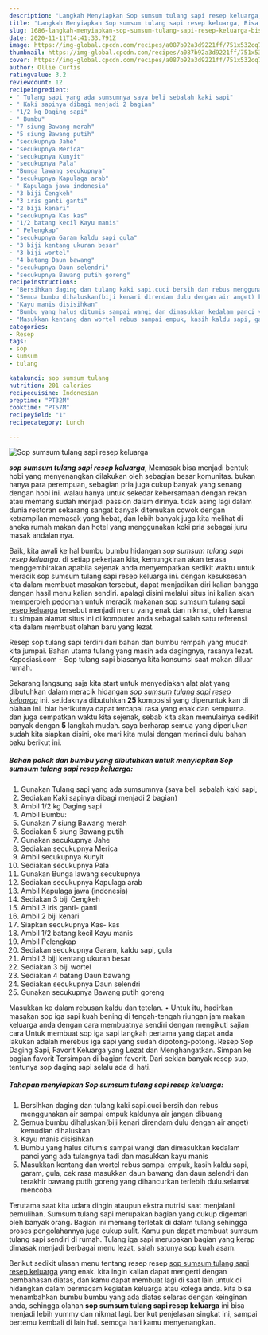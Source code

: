 ```yaml
---
description: "Langkah Menyiapkan Sop sumsum tulang sapi resep keluarga, Bisa Manjain Lidah"
title: "Langkah Menyiapkan Sop sumsum tulang sapi resep keluarga, Bisa Manjain Lidah"
slug: 1686-langkah-menyiapkan-sop-sumsum-tulang-sapi-resep-keluarga-bisa-manjain-lidah
date: 2020-11-11T14:41:33.791Z
image: https://img-global.cpcdn.com/recipes/a087b92a3d9221ff/751x532cq70/sop-sumsum-tulang-sapi-resep-keluarga-foto-resep-utama.jpg
thumbnail: https://img-global.cpcdn.com/recipes/a087b92a3d9221ff/751x532cq70/sop-sumsum-tulang-sapi-resep-keluarga-foto-resep-utama.jpg
cover: https://img-global.cpcdn.com/recipes/a087b92a3d9221ff/751x532cq70/sop-sumsum-tulang-sapi-resep-keluarga-foto-resep-utama.jpg
author: Ollie Curtis
ratingvalue: 3.2
reviewcount: 12
recipeingredient:
- " Tulang sapi yang ada sumsumnya saya beli sebalah kaki sapi"
- " Kaki sapinya dibagi menjadi 2 bagian"
- "1/2 kg Daging sapi"
- " Bumbu"
- "7 siung Bawang merah"
- "5 siung Bawang putih"
- "secukupnya Jahe"
- "secukupnya Merica"
- "secukupnya Kunyit"
- "secukupnya Pala"
- "Bunga lawang secukupnya"
- "secukupnya Kapulaga arab"
- " Kapulaga jawa indonesia"
- "3 biji Cengkeh"
- "3 iris ganti ganti"
- "2 biji kenari"
- "secukupnya Kas kas"
- "1/2 batang kecil Kayu manis"
- " Pelengkap"
- "secukupnya Garam kaldu sapi gula"
- "3 biji kentang ukuran besar"
- "3 biji wortel"
- "4 batang Daun bawang"
- "secukupnya Daun selendri"
- "secukupnya Bawang putih goreng"
recipeinstructions:
- "Bersihkan daging dan tulang kaki sapi.cuci bersih dan rebus menggunakan air sampai empuk kaldunya air jangan dibuang"
- "Semua bumbu dihaluskan(biji kenari direndam dulu dengan air anget) kemudian dihaluskan"
- "Kayu manis disisihkan"
- "Bumbu yang halus ditumis sampai wangi dan dimasukkan kedalam panci yang ada tulangnya tadi dan masukkan kayu manis"
- "Masukkan kentang dan wortel rebus sampai empuk, kasih kaldu sapi, garam, gula, cek rasa masukkan daun bawang dan daun selendri dan terakhir bawang putih goreng yang dihancurkan terlebih dulu.selamat mencoba"
categories:
- Resep
tags:
- sop
- sumsum
- tulang

katakunci: sop sumsum tulang 
nutrition: 201 calories
recipecuisine: Indonesian
preptime: "PT32M"
cooktime: "PT57M"
recipeyield: "1"
recipecategory: Lunch

---
```



![Sop sumsum tulang sapi resep keluarga](https://img-global.cpcdn.com/recipes/a087b92a3d9221ff/751x532cq70/sop-sumsum-tulang-sapi-resep-keluarga-foto-resep-utama.jpg)

<b><i>sop sumsum tulang sapi resep keluarga</i></b>, Memasak bisa menjadi bentuk hobi yang menyenangkan dilakukan oleh sebagian besar komunitas. bukan hanya para perempuan, sebagian pria juga cukup banyak yang senang dengan hobi ini. walau hanya untuk sekedar kebersamaan dengan rekan atau memang sudah menjadi passion dalam dirinya. tidak asing lagi dalam dunia restoran sekarang sangat banyak ditemukan cowok dengan ketrampilan memasak yang hebat, dan lebih banyak juga kita melihat di aneka rumah makan dan hotel yang menggunakan koki pria sebagai juru masak andalan nya.

Baik, kita awali ke hal bumbu bumbu hidangan <i>sop sumsum tulang sapi resep keluarga</i>. di setiap pekerjaan kita, kemungkinan akan terasa menggembirakan apabila sejenak anda menyempatkan sedikit waktu untuk meracik sop sumsum tulang sapi resep keluarga ini. dengan kesuksesan kita dalam membuat masakan tersebut, dapat menjadikan diri kalian bangga dengan hasil menu kalian sendiri. apalagi disini melalui situs ini kalian akan memperoleh pedoman untuk meracik makanan <u>sop sumsum tulang sapi resep keluarga</u> tersebut menjadi menu yang enak dan nikmat, oleh karena itu simpan alamat situs ini di komputer anda sebagai salah satu referensi kita dalam membuat olahan baru yang lezat.

Resep sop tulang sapi terdiri dari bahan dan bumbu rempah yang mudah kita jumpai. Bahan utama tulang yang masih ada dagingnya, rasanya lezat. Keposiasi.com - Sop tulang sapi biasanya kita konsumsi saat makan diluar rumah.


Sekarang langsung saja kita start untuk menyediakan alat alat yang dibutuhkan dalam meracik hidangan <u><i>sop sumsum tulang sapi resep keluarga</i></u> ini. setidaknya dibutuhkan <b>25</b> komposisi yang diperuntuk kan di olahan ini. biar berikutnya dapat tercapai rasa yang enak dan sempurna. dan juga sempatkan waktu kita sejenak, sebab kita akan memulainya sedikit banyak dengan <b>5</b> langkah mudah. saya berharap semua yang diperlukan sudah kita siapkan disini, oke mari kita mulai dengan merinci dulu bahan baku berikut ini.

<!--inarticleads1-->

##### Bahan pokok dan bumbu yang dibutuhkan untuk menyiapkan Sop sumsum tulang sapi resep keluarga:

1. Gunakan  Tulang sapi yang ada sumsumnya (saya beli sebalah kaki sapi,
1. Sediakan  Kaki sapinya dibagi menjadi 2 bagian)
1. Ambil 1/2 kg Daging sapi
1. Ambil  Bumbu:
1. Gunakan 7 siung Bawang merah
1. Sediakan 5 siung Bawang putih
1. Gunakan secukupnya Jahe
1. Sediakan secukupnya Merica
1. Ambil secukupnya Kunyit
1. Sediakan secukupnya Pala
1. Gunakan Bunga lawang secukupnya
1. Sediakan secukupnya Kapulaga arab
1. Ambil  Kapulaga jawa (indonesia)
1. Sediakan 3 biji Cengkeh
1. Ambil 3 iris ganti- ganti
1. Ambil 2 biji kenari
1. Siapkan secukupnya Kas- kas
1. Ambil 1/2 batang kecil Kayu manis
1. Ambil  Pelengkap
1. Sediakan secukupnya Garam, kaldu sapi, gula
1. Ambil 3 biji kentang ukuran besar
1. Sediakan 3 biji wortel
1. Sediakan 4 batang Daun bawang
1. Sediakan secukupnya Daun selendri
1. Gunakan secukupnya Bawang putih goreng


Masukkan ke dalam rebusan kaldu dan tetelan. • Untuk itu, hadirkan masakan sop iga sapi kuah bening di tengah-tengah riungan jam makan keluarga anda dengan cara membuatnya sendiri dengan mengikuti sajian cara Untuk membuat sop iga sapi langkah pertama yang dapat anda lakukan adalah merebus iga sapi yang sudah dipotong-potong. Resep Sop Daging Sapi, Favorit Keluarga yang Lezat dan Menghangatkan. Simpan ke bagian favorit Tersimpan di bagian favorit. Dari sekian banyak resep sup, tentunya sop daging sapi selalu ada di hati. 

<!--inarticleads2-->

##### Tahapan menyiapkan Sop sumsum tulang sapi resep keluarga:

1. Bersihkan daging dan tulang kaki sapi.cuci bersih dan rebus menggunakan air sampai empuk kaldunya air jangan dibuang
1. Semua bumbu dihaluskan(biji kenari direndam dulu dengan air anget) kemudian dihaluskan
1. Kayu manis disisihkan
1. Bumbu yang halus ditumis sampai wangi dan dimasukkan kedalam panci yang ada tulangnya tadi dan masukkan kayu manis
1. Masukkan kentang dan wortel rebus sampai empuk, kasih kaldu sapi, garam, gula, cek rasa masukkan daun bawang dan daun selendri dan terakhir bawang putih goreng yang dihancurkan terlebih dulu.selamat mencoba


Terutama saat kita udara dingin ataupun ekstra nutrisi saat menjalani pemulihan. Sumsum tulang sapi merupakan bagian yang cukup digemari oleh banyak orang. Bagian ini memang terletak di dalam tulang sehingga proses pengolahannya juga cukup sulit. Kamu pun dapat membuat sumsum tulang sapi sendiri di rumah. Tulang iga sapi merupakan bagian yang kerap dimasak menjadi berbagai menu lezat, salah satunya sop kuah asam. 

Berikut sedikit ulasan menu tentang resep resep <u>sop sumsum tulang sapi resep keluarga</u> yang enak. kita ingin kalian dapat mengerti dengan pembahasan diatas, dan kamu dapat membuat lagi di saat lain untuk di hidangkan dalam bermacam kegiatan keluarga atau kolega anda. kita bisa menambahkan bumbu bumbu yang ada diatas selaras dengan keinginan anda, sehingga olahan <b>sop sumsum tulang sapi resep keluarga</b> ini bisa menjadi lebih yummy dan nikmat lagi. berikut penjelasan singkat ini, sampai bertemu kembali di lain hal. semoga hari kamu menyenangkan.
